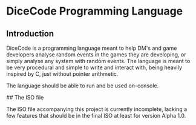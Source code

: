 # DiceCode Programming Language
## Introduction
<p>
  DiceCode is a programming language meant to help DM's and game developers analyse random events in the games they are developing, or simply analyse any system with random events. The language is meant to be very procedural and simple to write and interact with, being heavily inspired by C, just without pointer arithmetic.
</p>
<p>
  The language should be able to run and be used on-console.
</p>
## The ISO file
<p>
  The ISO file accompanying this project is currently incomplete, lacking a few features that should be in the final ISO at least for version Alpha 1.0.
</p>
